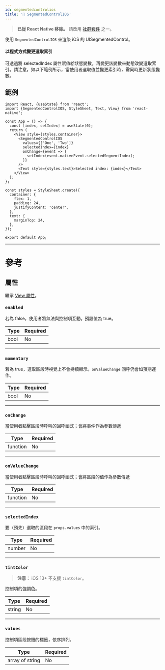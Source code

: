 ```yaml
---
id: segmentedcontrolios
title: '🚧 SegmentedControlIOS'
---
```


> **已從 React Native 移除。** 請改用 [社群套件](https://reactnative.directory/?search=segmentedcontrol) 之一。

使用 `SegmentedControlIOS` 來渲染 iOS 的 UISegmentedControl。

#### 以程式方式變更選取索引

可透過將 selectedIndex 屬性賦值給狀態變數，再變更該變數來動態改變選取索引。請注意，如以下範例所示，當使用者選取值並變更索引時，需同時更新狀態變數。

## 範例

```SnackPlayer name=SegmentedControlIOS%20Example&supportedPlatforms=ios&ext=js
import React, {useState} from 'react';
import {SegmentedControlIOS, StyleSheet, Text, View} from 'react-native';

const App = () => {
  const [index, setIndex] = useState(0);
  return (
    <View style={styles.container}>
      <SegmentedControlIOS
        values={['One', 'Two']}
        selectedIndex={index}
        onChange={event => {
          setIndex(event.nativeEvent.selectedSegmentIndex);
        }}
      />
      <Text style={styles.text}>Selected index: {index}</Text>
    </View>
  );
};

const styles = StyleSheet.create({
  container: {
    flex: 1,
    padding: 24,
    justifyContent: 'center',
  },
  text: {
    marginTop: 24,
  },
});

export default App;
```

---

# 參考

## 屬性

繼承 [View 屬性](view.md#props)。

### `enabled`

若為 false，使用者將無法與控制項互動。預設值為 true。

| Type | Required |
| ---- | -------- |
| bool | No       |

---

### `momentary`

若為 true，選取區段時視覺上不會持續顯示。`onValueChange` 回呼仍會如預期運作。

| Type | Required |
| ---- | -------- |
| bool | No       |

---

### `onChange`

當使用者點擊區段時呼叫的回呼函式；會將事件作為參數傳遞

| Type     | Required |
| -------- | -------- |
| function | No       |

---

### `onValueChange`

當使用者點擊區段時呼叫的回呼函式；會將區段的值作為參數傳遞

| Type     | Required |
| -------- | -------- |
| function | No       |

---

### `selectedIndex`

要（預先）選取的區段在 `props.values` 中的索引。

| Type   | Required |
| ------ | -------- |
| number | No       |

---

### `tintColor`

> **注意：** iOS 13+ 不支援 `tintColor`。

控制項的強調色。

| Type   | Required |
| ------ | -------- |
| string | No       |

---

### `values`

控制項區段按鈕的標籤，依序排列。

| Type            | Required |
| --------------- | -------- |
| array of string | No       |